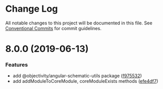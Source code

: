 # Change Log

All notable changes to this project will be documented in this file.
See [Conventional Commits](https://conventionalcommits.org) for commit guidelines.

# 8.0.0 (2019-06-13)


### Features

* add @objectivity/angular-schematic-utils package ([f975532](https://github.com/ObjectivityLtd/angular-schematics/commit/f975532))
* add addModuleToCoreModule, coreModuleExists methods ([efe4df7](https://github.com/ObjectivityLtd/angular-schematics/commit/efe4df7))
